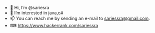 - 👋 Hi, I’m @sariesra
- 👀 I’m interested in java,c#
- 📫 You can reach me by sending an e-mail to sariessra@gmail.com.
- ⌨ https://www.hackerrank.com/sariessra
<!---
sariesra/sariesra is a ✨ special ✨ repository because its `README.md` (this file) appears on your GitHub profile.
You can click the Preview link to take a look at your changes.
--->
